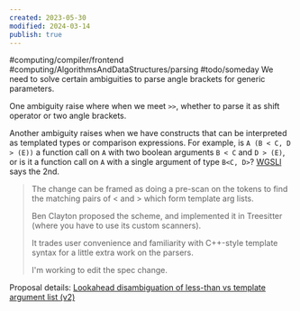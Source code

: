 ```yaml
---
created: 2023-05-30
modified: 2024-03-14
publish: true
---
```


#computing/compiler/frontend #computing/AlgorithmsAndDataStructures/parsing  #todo/someday 
We need to solve certain ambiguities to parse angle brackets for generic parameters.

One ambiguity raise where when we meet `>>`, whether to parse it as shift operator or two angle brackets.

Another ambiguity raises when we have constructs that can be interpreted as templated types or comparison expressions. For example, is `A (B < C, D > (E))` a function call on `A` with two boolean arguments `B < C` and `D > (E)`, or is it a function call on `A` with a single argument of type `B<C, D>`? [WGSLl](https://mastodon.gamedev.place/@dneto/109801892099938143) says the 2nd.


> The change can be framed as doing a pre-scan on the tokens to find the matching pairs of < and > which form template arg lists.
> 
> Ben Clayton proposed the scheme, and implemented it in Treesitter (where you have to use its custom scanners). 
> 
> It trades user convenience and familiarity with C++-style template syntax for a little extra work on the parsers.
> 
> I'm working to edit the spec change.

Proposal details: [Lookahead disambiguation of less-than vs template argument list (v2)](https://github.com/gpuweb/gpuweb/issues/3770)
